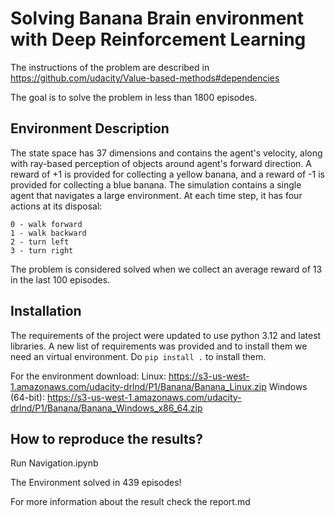 


# Solving Banana Brain environment with Deep Reinforcement Learning
The instructions of the problem are described in https://github.com/udacity/Value-based-methods#dependencies

The goal is to solve the problem in less than 1800 episodes. 

## Environment Description

The state space has 37 dimensions and contains the agent's velocity, along with ray-based perception of objects around agent's forward direction. A reward of +1 is provided for collecting a yellow banana, and a reward of -1 is provided for collecting a blue banana. 
The simulation contains a single agent that navigates a large environment. 
At each time step, it has four actions at its disposal:

    0 - walk forward
    1 - walk backward
    2 - turn left
    3 - turn right

The problem is considered solved when we collect an average reward of 13 in the last 100 episodes.

## Installation

The requirements of the project were updated to use python 3.12 and latest libraries.
A new list of requirements was provided and to install them we need an virtual environment.
Do ```pip install .``` to install them.

For the environment download:
Linux: https://s3-us-west-1.amazonaws.com/udacity-drlnd/P1/Banana/Banana_Linux.zip
Windows (64-bit): https://s3-us-west-1.amazonaws.com/udacity-drlnd/P1/Banana/Banana_Windows_x86_64.zip


## How to reproduce the results?

Run Navigation.ipynb

The Environment solved in 439 episodes!

For more information about the result check the report.md